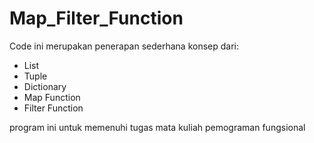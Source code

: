 # Map_Filter_Function

Code ini merupakan penerapan sederhana konsep dari:
- List
- Tuple
- Dictionary
- Map Function
- Filter Function

program ini untuk memenuhi tugas mata kuliah pemograman fungsional

